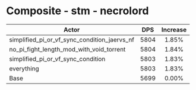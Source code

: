 # Composite - stm - necrolord
| Actor | DPS | Increase |
|---|:---:|:---:|
|simplified_pi_or_vf_sync_condition_jaervs_nf|5804|1.85%|
|no_pi_fight_length_mod_with_void_torrent|5804|1.84%|
|simplified_pi_or_vf_sync_condition|5803|1.83%|
|everything|5803|1.83%|
|Base|5699|0.00%|
